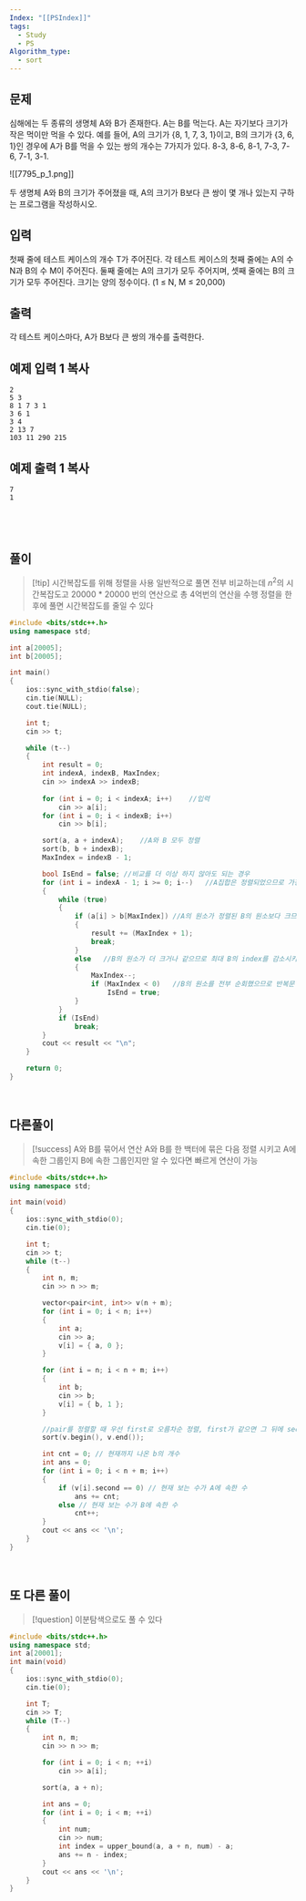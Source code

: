 ```yaml
---
Index: "[[PSIndex]]"
tags:
  - Study
  - PS
Algorithm_type:
  - sort
---
```


## 문제
심해에는 두 종류의 생명체 A와 B가 존재한다. A는 B를 먹는다. A는 자기보다 크기가 작은 먹이만 먹을 수 있다. 예를 들어, A의 크기가 {8, 1, 7, 3, 1}이고, B의 크기가 {3, 6, 1}인 경우에 A가 B를 먹을 수 있는 쌍의 개수는 7가지가 있다. 8-3, 8-6, 8-1, 7-3, 7-6, 7-1, 3-1.

![[7795_p_1.png]]

두 생명체 A와 B의 크기가 주어졌을 때, A의 크기가 B보다 큰 쌍이 몇 개나 있는지 구하는 프로그램을 작성하시오.

## 입력

첫째 줄에 테스트 케이스의 개수 T가 주어진다. 각 테스트 케이스의 첫째 줄에는 A의 수 N과 B의 수 M이 주어진다. 둘째 줄에는 A의 크기가 모두 주어지며, 셋째 줄에는 B의 크기가 모두 주어진다. 크기는 양의 정수이다. (1 ≤ N, M ≤ 20,000) 

## 출력

각 테스트 케이스마다, A가 B보다 큰 쌍의 개수를 출력한다.

## 예제 입력 1 복사

```
2
5 3
8 1 7 3 1
3 6 1
3 4
2 13 7
103 11 290 215
```

## 예제 출력 1 복사

```
7
1
```
   
---
## 풀이
> [!tip] 시간복잡도를 위해 정렬을 사용
> 일반적으로 풀면 전부 비교하는데 $n^2$의 시간복잡도고 20000 * 20000 번의 연산으로 총 4억번의 연산을 수행
> 정렬을 한 후에 풀면 시간복잡도를 줄일 수 있다
```cpp
#include <bits/stdc++.h>
using namespace std;

int a[20005];
int b[20005];

int main()
{
	ios::sync_with_stdio(false);
	cin.tie(NULL);
	cout.tie(NULL);

	int t;
	cin >> t;

	while (t--)
	{
		int result = 0;
		int indexA, indexB, MaxIndex;
		cin >> indexA >> indexB;
		
		for (int i = 0; i < indexA; i++)	//입력
			cin >> a[i];
		for (int i = 0; i < indexB; i++)
			cin >> b[i];

		sort(a, a + indexA);	//A와 B 모두 정렬
		sort(b, b + indexB);
		MaxIndex = indexB - 1;

		bool IsEnd = false;	//비교를 더 이상 하지 않아도 되는 경우
		for (int i = indexA - 1; i >= 0; i--)	//A집합은 정렬되었으므로 가장 마지막이 가장 큰 숫자
		{
			while (true)
			{
				if (a[i] > b[MaxIndex])	//A의 원소가 정렬된 B의 원소보다 크므로 남은 B의 원소의 개수를 전부 result 추가
				{
					result += (MaxIndex + 1);
					break;
				}
				else   //B의 원소가 더 크거나 같으므로 최대 B의 index를 감소시키면서 비교
				{
					MaxIndex--;
					if (MaxIndex < 0)	//B의 원소를 전부 순회했으므로 반복문 빠져나감
						IsEnd = true;
				}
			}
			if (IsEnd)
				break;
		}
		cout << result << "\n";
	}

	return 0;
}
```
   
## 다른풀이
> [!success] A와 B를 묶어서 연산
> A와 B를 한 백터에 묶은 다음 정렬 시키고 A에 속한 그룹인지 B에 속한 그룹인지만 알 수 있다면 빠르게 연산이 가능
```cpp
#include <bits/stdc++.h>
using namespace std;

int main(void) 
{
    ios::sync_with_stdio(0);
    cin.tie(0);

    int t;
    cin >> t;
    while (t--) 
    {
        int n, m;
        cin >> n >> m;

        vector<pair<int, int>> v(n + m);
        for (int i = 0; i < n; i++) 
        {
            int a;
            cin >> a;
            v[i] = { a, 0 };
        }

        for (int i = n; i < n + m; i++) 
        {
            int b;
            cin >> b;
            v[i] = { b, 1 };
        }

        //pair를 정렬할 때 우선 first로 오름차순 정렬, first가 같으면 그 뒤에 second로 오름차순 정렬을 수행
        sort(v.begin(), v.end());

        int cnt = 0; // 현재까지 나온 b의 개수
        int ans = 0;
        for (int i = 0; i < n + m; i++) 
        {
            if (v[i].second == 0) // 현재 보는 수가 A에 속한 수
                ans += cnt;
            else // 현재 보는 수가 B에 속한 수
                cnt++;
        }
        cout << ans << '\n';
    }
}
```
   
## 또 다른 풀이
> [!question] 이분탐색으로도 풀 수 있다
```cpp
#include <bits/stdc++.h>
using namespace std;
int a[20001];
int main(void) 
{
    ios::sync_with_stdio(0);
    cin.tie(0);

    int T; 
    cin >> T;
    while (T--) 
    {
        int n, m;
        cin >> n >> m;

        for (int i = 0; i < n; ++i)
            cin >> a[i];

        sort(a, a + n);

        int ans = 0;
        for (int i = 0; i < m; ++i) 
        {
            int num; 
            cin >> num;
            int index = upper_bound(a, a + n, num) - a;
            ans += n - index;
        }
        cout << ans << '\n';
    }
}
```